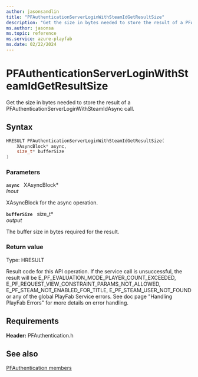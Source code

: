 ```yaml
---
author: jasonsandlin
title: "PFAuthenticationServerLoginWithSteamIdGetResultSize"
description: "Get the size in bytes needed to store the result of a PFAuthenticationServerLoginWithSteamIdAsync call."
ms.author: jasonsa
ms.topic: reference
ms.service: azure-playfab
ms.date: 02/22/2024
---
```


# PFAuthenticationServerLoginWithSteamIdGetResultSize  

Get the size in bytes needed to store the result of a PFAuthenticationServerLoginWithSteamIdAsync call.  

## Syntax  
  
```cpp
HRESULT PFAuthenticationServerLoginWithSteamIdGetResultSize(  
    XAsyncBlock* async,  
    size_t* bufferSize  
)  
```  
  
### Parameters  
  
**`async`** &nbsp; XAsyncBlock*  
*_Inout_*  
  
XAsyncBlock for the async operation.  
  
**`bufferSize`** &nbsp; size_t*  
*output*  
  
The buffer size in bytes required for the result.  
  
  
### Return value
Type: HRESULT
  
Result code for this API operation. If the service call is unsuccessful, the result will be E_PF_EVALUATION_MODE_PLAYER_COUNT_EXCEEDED, E_PF_REQUEST_VIEW_CONSTRAINT_PARAMS_NOT_ALLOWED, E_PF_STEAM_NOT_ENABLED_FOR_TITLE, E_PF_STEAM_USER_NOT_FOUND or any of the global PlayFab Service errors. See doc page "Handling PlayFab Errors" for more details on error handling.
  
  
## Requirements  
  
**Header:** PFAuthentication.h
  
## See also  
[PFAuthentication members](../pfauthentication_members.md)  

  
  
